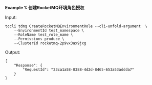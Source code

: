 **Example 1: 创建RocketMQ环境角色授权**



Input: 

```
tccli tdmq CreateRocketMQEnvironmentRole --cli-unfold-argument  \
    --EnvironmentId test_namespace \
    --RoleName test_role_name \
    --Permissions produce \
    --ClusterId rocketmq-2p9vx3ax9jxg
```

Output: 
```
{
    "Response": {
        "RequestId": "23ca1a58-0388-4d2d-8465-653a53addda7"
    }
}
```

